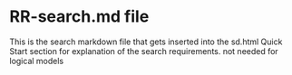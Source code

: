 # RR-search.md  file

This is the search markdown file that gets inserted into the sd.html Quick Start section for explanation of the search requirements.  not needed for logical models
